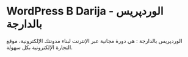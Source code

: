 # WordPress B Darija - الوردپريس بالدارجة 

الوردپريس بالدارجة : هي دورة مجانية عبر الإنترنت لبناء مدونتك الإلكترونية، موقع التجارة الإلكترونية بكل سهولة.
